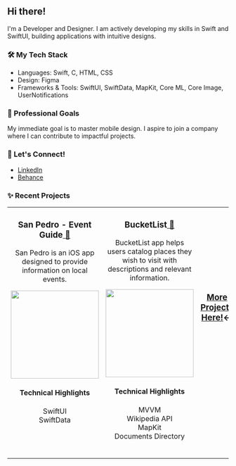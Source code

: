 <h2>Hi there!</h2>

<p>I'm a Developer and Designer. I am actively developing my skills in Swift and SwiftUI, building applications with intuitive designs.</p>

<h3>🛠️ My Tech Stack</h3>
<ul>
  <li>Languages: Swift, C, HTML, CSS</li>
  <li>Design: Figma</li>
  <li>Frameworks & Tools: SwiftUI, SwiftData, MapKit, Core ML, Core Image, UserNotifications</li>
  
</ul>

<h3>🎯 Professional Goals</h3>
<p>My immediate goal is to master mobile design. I aspire to join a company where I can contribute to impactful projects.</p>

<h3>🤝 Let's Connect!</h3>
<ul>
  <li><a href="https://www.linkedin.com/in/ricardo-nlo/">LinkedIn</a></li>
  <li><a href="https://www.behance.net/ricardolopezn/projects">Behance</a></li>
</ul>

<h3>✨ Recent Projects</h3>
<table>
<tr>

<!-- PROJECT 1 -->

<td valign="top" align="center" width="380">
<h3>San Pedro - Event Guide<a href="https://github.com/ricardonovelot/SanPedroEventGuide"> 🔗</a></h3>  

<p>San Pedro is an iOS app designed to provide information on local events.</p>
<a href="https://github.com/ricardonovelot/SanPedroEventGuide">
<img src="https://github.com/ricardonovelot/EventosSanPedro/assets/84286086/f582f6ef-5b37-4587-81c0-c827469adf5a" width="200">
</a>
<h4>Technical Highlights</h4>
<p>
  SwiftUI<br>
  SwiftData
</p>
<br>
</td>

<!-- PROJECT 2 -->


<td valign="top" align="center" width="380">
<h3>BucketList<a href="https://github.com/ricardonovelot/BucketList"> 🔗</a></h3>  

<p>BucketList app helps users catalog places they wish to visit with descriptions and relevant information.</p>

<a href="https://github.com/ricardonovelot/BucketList">
<img src="https://github.com/ricardonovelot/ricardonovelot/assets/84286086/e047d227-08d8-4032-97e4-c6c0a30e07fa" width="200">
</a>
  
<h4>Technical Highlights</h4>
<p>
  MVVM<br>
  Wikipedia API<br>
  MapKit<br>
  Documents Directory
</p>
<br>

</td>

<!-- PROJECT 3 -->

<td valign="center" align="center" width="380" >


<h3 align="center"><a href="https://github.com/ricardonovelot/ricardonovelot/blob/main/Old-Projects.md">More Projects<br>Here!</a>↩</h3>
<br>
<br>
<br>
<br>
<br>
<br>

<!--
<h3>RememberPeople<a href="https://github.com/ricardonovelot/RememberPeople"> 🔗</a></h3>  

<p>RememberPeople helps users remember people names.</p>
<a href="https://github.com/ricardonovelot/RememberPeople">
<img src="https://github.com/ricardonovelot/RememberPeople/assets/84286086/12b87059-083d-453f-9048-e34e90fe2b4d" width="200">
</a>
<h4>Technical Highlights</h4>
<p>
  CoreData<br>
  PhotosUI<br>
</p>
<br>
-->




</td>
</tr>
</table>


<br>
